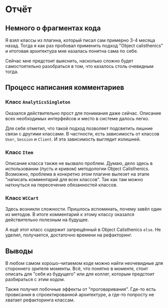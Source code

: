 # Отчёт

## Немного о фрагментах кода
Я взял классы из плагина, который писал сам примерно 3-4 месяца назад. Тогда я как раз пробовал применить подход "Object calisthenics" и итоговая архитектура мне казалась понятна сама по себе.

Сейчас мне предстоит выяснить, насколько сложно будет самостоятельно разобраться в том, что казалось столь очевидным тогда.

## Процесс написания комментариев
### Класс `AnalyticsSingleton`
Оказался действительно прост для понимания даже сейчас. Описание всех необходимых интерфейсов и место в системе далось легко.

Для себя отметил, что такой подход позволяет подсветить лишние связи с другими классами. В частности, есть зависимость от классов `User`, `Session` и `Client`. И эта зависимость выглядит излишней.

### Класс `Item`
Описание класса также не вызвало проблем. Думаю, дело здесь в использовании (пусть и кривом) методологии Object Calisthenics. 
Возможно, проблема в конкретно этом плагине вылезет на этапе "написать комментарий для всех классов". Так как там можно наткнуться на пересечение обязанностей классов.


### Класс `WCCart`
Здесь возникли сложности. Пришлось вспоминать, почему завёл один из методов. В итоге комментарий к этому классу оказался
действительно полезным на будущее.

А ещё этот класс содержит запрещённый в Object Calisthenics `else`. Не уделил, получается, достаточно времени на рефакторинг.

## Выводы
В любом самом хорошо-читаемом коде можно найти неочевидные для стороннего зрителя моменты.
Всё, что понятно в моменте, стоит описать для "себя из будущего" или для коллег, которым предстоит разбираться с этим кодом.

Также получил побочные эффекты от "проговаривания". Где-то есть провисания в спроектированной архитектуре,
а где-то попросту не хватает рефакторинга классам.
